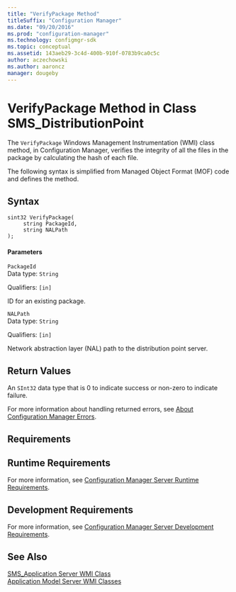 ```yaml
---
title: "VerifyPackage Method"
titleSuffix: "Configuration Manager"
ms.date: "09/20/2016"
ms.prod: "configuration-manager"
ms.technology: configmgr-sdk
ms.topic: conceptual
ms.assetid: 143aeb29-3c4d-400b-910f-0783b9ca0c5c
author: aczechowski
ms.author: aaroncz
manager: dougeby
---
```

# VerifyPackage Method in Class SMS_DistributionPoint
The `VerifyPackage` Windows Management Instrumentation (WMI) class method, in Configuration Manager, verifies the integrity of all the files in the package by calculating the hash of each file.  

 The following syntax is simplified from Managed Object Format (MOF) code and defines the method.  

## Syntax  

```  
sint32 VerifyPackage(  
     string PackageId,  
     string NALPath  
);  
```  

#### Parameters  
 `PackageId`  
 Data type: `String`  

 Qualifiers: `[in]`  

 ID for an existing package.  

 `NALPath`  
 Data type: `String`  

 Qualifiers: `[in]`  

 Network abstraction layer (NAL) path to the distribution point server.  

## Return Values  
 An  `SInt32` data type that is 0 to indicate success or non-zero to indicate failure.  

 For more information about handling returned errors, see [About Configuration Manager Errors](../../../../../develop/core/understand/about-configuration-manager-errors.md).  

## Requirements  

## Runtime Requirements  
 For more information, see [Configuration Manager Server Runtime Requirements](../../../../../develop/core/reqs/server-runtime-requirements.md).  

## Development Requirements  
 For more information, see [Configuration Manager Server Development Requirements](../../../../../develop/core/reqs/server-development-requirements.md).  

## See Also  
 [SMS_Application Server WMI Class](../../../../../develop/reference/apps/sms_application-server-wmi-class.md)   
 [Application Model Server WMI Classes](../../../../../develop/reference/apps/application-management-server-wmi-classes.md)
